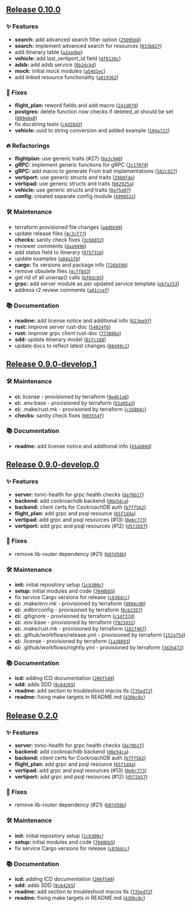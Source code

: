 ## [Release 0.10.0](https://github.com/Arrow-air/svc-storage/releases/tag/v0.10.0)

### ✨ Features

-  **search:** add advanced search filter option ([`25095b8`](https://github.com/Arrow-air/svc-storage/commit/25095b8170f8450abe8a409c84807442d8617896))
-  **search:** implement advanced search for resources ([`033b82f`](https://github.com/Arrow-air/svc-storage/commit/033b82f922269aeab8450e9ad5a52f6c80926a6d))
- add itinerary table ([`a2eadbe`](https://github.com/Arrow-air/svc-storage/commit/a2eadbe14f87145a74db82a9c6aa3dfc8b7f728a))
-  **vehicle:** add last_vertiport_id field ([`df8120c`](https://github.com/Arrow-air/svc-storage/commit/df8120cb11c7f8b4ad852f63a9134f4c7dd080b6))
-  **adsb:** add adsb service ([`8b2dcbd`](https://github.com/Arrow-air/svc-storage/commit/8b2dcbde9e3e2c96dbfd336837c822e2e57e4181))
-  **mock:** initial mock modules ([`a54d1ec`](https://github.com/Arrow-air/svc-storage/commit/a54d1ecc7a5f8e42e276e6f5ae2133a044b4c009))
- add linked resource functionality ([`a819362`](https://github.com/Arrow-air/svc-storage/commit/a819362b6810630352166a2e0c9e0c4478b4e179))

### 🐛 Fixes

-  **flight_plan:** reword fields and add macro ([`241d079`](https://github.com/Arrow-air/svc-storage/commit/241d079b497d796fbba5daa5eedf462ffa3844ef))
-  **postgres:** delete function now checks if deleted_at should be set ([`809e8a8`](https://github.com/Arrow-air/svc-storage/commit/809e8a854bcab6786c4eaba885cf9e98aabcbacb))
- fix docstring tests ([`c4d28d3`](https://github.com/Arrow-air/svc-storage/commit/c4d28d3e9166506a85ed05b2524bb5d659cbd712))
-  **vehicle:** uuid to string conversion and added example ([`104a722`](https://github.com/Arrow-air/svc-storage/commit/104a7222ec18f1b5ad8ea0fe9c6393c191cb2c0a))

### 🔥 Refactorings

-  **flightplan:** use generic traits (#27) ([`8a3c940`](https://github.com/Arrow-air/svc-storage/commit/8a3c940d50ca3dee5aa6885b7b8adbecd4687eb3))
-  **gRPC:** implement generic functions for gRPC ([`2c17079`](https://github.com/Arrow-air/svc-storage/commit/2c170795e81b068fe8bf08301cd9de16f7a25db2))
-  **gRPC:** add macro to generate From trait implementations ([`582c927`](https://github.com/Arrow-air/svc-storage/commit/582c9276b9eec46fb27c5971c6fb36bd53f3dab3))
-  **vertiport:** use generic structs and traits ([`2960fde`](https://github.com/Arrow-air/svc-storage/commit/2960fdeb37994374887f044e2e49186da2aab142))
-  **vertipad:** use generic structs and traits ([`662925a`](https://github.com/Arrow-air/svc-storage/commit/662925aeaecf09b50035b8299952881b1c4ad38c))
-  **vehicle:** use generic structs and traits ([`8af5a07`](https://github.com/Arrow-air/svc-storage/commit/8af5a07c06c30b07471f96f42d15a604d142ca22))
-  **config:** created separate config module ([`4998531`](https://github.com/Arrow-air/svc-storage/commit/4998531a87759d8fe4e16954be0a646ca2a5fb50))

### 🛠 Maintenance

- terraform provisioned file changes ([`a4d6b99`](https://github.com/Arrow-air/svc-storage/commit/a4d6b991745a53ea245449d80b69c4492f17db16))
- update release files ([`4c3cf77`](https://github.com/Arrow-air/svc-storage/commit/4c3cf772f82e0e6afbcbb5eafda0d37a9c56657f))
-  **checks:** sanity check fixes ([`3c6b032`](https://github.com/Arrow-air/svc-storage/commit/3c6b032246d8e23e77913c7bfc47d3b8decdbe3c))
- reviewer comments ([`daa9496`](https://github.com/Arrow-air/svc-storage/commit/daa9496ebff3e5398cb3f12d32ebb7c244b53ac3))
- add status field to itinerary ([`9757316`](https://github.com/Arrow-air/svc-storage/commit/97573163d85461a0dbaa847cbc4110caec03acf3))
- update examples ([`a04a1f6`](https://github.com/Arrow-air/svc-storage/commit/a04a1f61de7eb52d32e6e796b4b0e4474d3e66bb))
-  **cargo:** fix versions and package info ([`726b59b`](https://github.com/Arrow-air/svc-storage/commit/726b59bbc7b3ba290ccfd3fb9df3415c2916109b))
- remove obsolete files ([`4cff8d3`](https://github.com/Arrow-air/svc-storage/commit/4cff8d3c728963c2c83f52a97b6b69429f7a896b))
- get rid of all unwrap() calls ([`bf0dc85`](https://github.com/Arrow-air/svc-storage/commit/bf0dc8567cb93d74cb0d77ab23b75ed4e9a46202))
-  **grpc:** add server module as per updated service template ([`eb7a153`](https://github.com/Arrow-air/svc-storage/commit/eb7a15365303e90ec212c4828ec07b0e1332a678))
- address r2 review comments ([`a41ccef`](https://github.com/Arrow-air/svc-storage/commit/a41ccef3f447a4348a07d7843e4765e9bcc387e0))

### 📚 Documentation

-  **readme:** add license notice and additional info ([`623ee9f`](https://github.com/Arrow-air/svc-storage/commit/623ee9f59721365eb30db3128e4d488efaceb35d))
-  **rust:** improve server rust-doc ([`54024fb`](https://github.com/Arrow-air/svc-storage/commit/54024fb5e722f7698458e6b4a2b0c76d80c8eacb))
-  **rust:** improve grpc client rust-doc ([`773886e`](https://github.com/Arrow-air/svc-storage/commit/773886e97c1853d050bf26f85fa509bff42ff973))
-  **sdd:** update itinerary model ([`01fc188`](https://github.com/Arrow-air/svc-storage/commit/01fc1887a3a9ed493de49ad0f57dc1b410cbdac0))
- update docs to reflect latest changes ([`86d49c1`](https://github.com/Arrow-air/svc-storage/commit/86d49c1519d1776f38a1ff41f54a297f4ad9efa0))

## [Release 0.9.0-develop.1](https://github.com/Arrow-air/svc-storage/releases/tag/v0.9.0-develop.1)

### 🛠 Maintenance

-  **ci:** license - provisioned by terraform ([`9e4b1ab`](https://github.com/Arrow-air/svc-storage/commit/9e4b1ab230ad43d64484407d16367d11cb35f219))
-  **ci:** .env.base - provisioned by terraform ([`55a95a3`](https://github.com/Arrow-air/svc-storage/commit/55a95a3a5a787d0b0746bb1be029fbb018aea2b0))
-  **ci:** .make/rust.mk - provisioned by terraform ([`c16804c`](https://github.com/Arrow-air/svc-storage/commit/c16804c4881bd8c3a6340c93e096177b16d5e324))
-  **checks:** sanity check fixes ([`003554f`](https://github.com/Arrow-air/svc-storage/commit/003554ff83ea26f4d9302b5edd39f482c50ac81d))

### 📚 Documentation

-  **readme:** add license notice and additional info ([`43ab80d`](https://github.com/Arrow-air/svc-storage/commit/43ab80d2db71bb00bc8a6a87a39bc8ecd30e595d))

## [Release 0.9.0-develop.0](https://github.com/Arrow-air/svc-storage/releases/tag/v0.9.0-develop.0)

### ✨ Features

-  **server:** tonic-health for grpc health checks ([`de70b1f`](https://github.com/Arrow-air/svc-storage/commit/de70b1f2fa3b5b297fcc38cc1ea0afc67e045162))
-  **backend:** add cockroachdb backend ([`d6e54ca`](https://github.com/Arrow-air/svc-storage/commit/d6e54ca576fd63316e61d90a9e768689a21e04c2))
-  **backend:** client certs for CockroachDB auth ([`b7ff562`](https://github.com/Arrow-air/svc-storage/commit/b7ff562b6a5bff35f7f3c8bd465c5e55cd54bf84))
-  **flight_plan:** add grpc and psql resource ([`65f1dda`](https://github.com/Arrow-air/svc-storage/commit/65f1ddade9ad6a1974c60f211584fe0e11d3deef))
-  **vertipad:** add grpc and psql resources (#13) ([`0e6c773`](https://github.com/Arrow-air/svc-storage/commit/0e6c77376dc82185742a012e868dca21ee7adcfb))
-  **vertiport:** add grpc and psql resources (#12) ([`d572b57`](https://github.com/Arrow-air/svc-storage/commit/d572b57ed272733112d690b14c15fb887179b710))

### 🐛 Fixes

- remove lib-router dependency (#21) ([`607d58b`](https://github.com/Arrow-air/svc-storage/commit/607d58b306a69d15c83f84490eaee050a4ca1587))

### 🛠 Maintenance

-  **init:** initial repository setup ([`1cb300c`](https://github.com/Arrow-air/svc-storage/commit/1cb300c75ab16ee38d8c95328e8fb980c0010ee8))
-  **setup:** initial modules and code ([`7040bb5`](https://github.com/Arrow-air/svc-storage/commit/7040bb558c0ed9773799a41c7b1898630d45240a))
- fix service Cargo versions for release ([`c036dcc`](https://github.com/Arrow-air/svc-storage/commit/c036dccc7c2ba50f10286040d22148eb2bb2ac3f))
-  **ci:** .make/env.mk - provisioned by terraform ([`9094c00`](https://github.com/Arrow-air/svc-storage/commit/9094c00285a58166e7b7decc0e8fbe7295f1768b))
-  **ci:** .editorconfig - provisioned by terraform ([`0cb2357`](https://github.com/Arrow-air/svc-storage/commit/0cb2357ff041f7c77444e09b1af3e132a0136fb8))
-  **ci:** .gitignore - provisioned by terraform ([`c1df37d`](https://github.com/Arrow-air/svc-storage/commit/c1df37d64d8689c65e75f830a4a055eec92c042e))
-  **ci:** .env.base - provisioned by terraform ([`f823d31`](https://github.com/Arrow-air/svc-storage/commit/f823d3165233093c09f5051517db3c5726935cfb))
-  **ci:** .make/rust.mk - provisioned by terraform ([`181f467`](https://github.com/Arrow-air/svc-storage/commit/181f4670cae57a0c45bd3755d127083b5d0132e9))
-  **ci:** .github/workflows/release.yml - provisioned by terraform ([`152a754`](https://github.com/Arrow-air/svc-storage/commit/152a754a85c3d32822f682fa18007a2696477ed9))
-  **ci:** .license - provisioned by terraform ([`1a38893`](https://github.com/Arrow-air/svc-storage/commit/1a3889300f3b24c10c08d14f1777f1ecbb7f0d0d))
-  **ci:** .github/workflows/nightly.yml - provisioned by terraform ([`3d2b472`](https://github.com/Arrow-air/svc-storage/commit/3d2b472a86c55de994e5f21d2eec4a2d69024ad9))

### 📚 Documentation

-  **icd:** adding ICD documentation ([`206f549`](https://github.com/Arrow-air/svc-storage/commit/206f549cd44b44e01f84cf88773fb459ba3055cb))
-  **sdd:** adds SDD ([`8c64265`](https://github.com/Arrow-air/svc-storage/commit/8c64265d9682af8f13451e55ed3d38566532d0d2))
-  **readme:** add section to troubleshoot macos tls ([`735ed72`](https://github.com/Arrow-air/svc-storage/commit/735ed7243faa207a637d38bc16e9b46ccffb1b97))
-  **readme:** fixing make targets in README.md ([`430bc8c`](https://github.com/Arrow-air/svc-storage/commit/430bc8c67f47e2df7f2297e1848774bf8cdf7d60))

## [Release 0.2.0](https://github.com/Arrow-air/svc-storage/releases/tag/v0.2.0)

### ✨ Features

-  **server:** tonic-health for grpc health checks ([`de70b1f`](https://github.com/Arrow-air/svc-storage/commit/de70b1f2fa3b5b297fcc38cc1ea0afc67e045162))
-  **backend:** add cockroachdb backend ([`d6e54ca`](https://github.com/Arrow-air/svc-storage/commit/d6e54ca576fd63316e61d90a9e768689a21e04c2))
-  **backend:** client certs for CockroachDB auth ([`b7ff562`](https://github.com/Arrow-air/svc-storage/commit/b7ff562b6a5bff35f7f3c8bd465c5e55cd54bf84))
-  **flight_plan:** add grpc and psql resource ([`65f1dda`](https://github.com/Arrow-air/svc-storage/commit/65f1ddade9ad6a1974c60f211584fe0e11d3deef))
-  **vertipad:** add grpc and psql resources (#13) ([`0e6c773`](https://github.com/Arrow-air/svc-storage/commit/0e6c77376dc82185742a012e868dca21ee7adcfb))
-  **vertiport:** add grpc and psql resources (#12) ([`d572b57`](https://github.com/Arrow-air/svc-storage/commit/d572b57ed272733112d690b14c15fb887179b710))

### 🐛 Fixes

- remove lib-router dependency (#21) ([`607d58b`](https://github.com/Arrow-air/svc-storage/commit/607d58b306a69d15c83f84490eaee050a4ca1587))

### 🛠 Maintenance

-  **init:** initial repository setup ([`1cb300c`](https://github.com/Arrow-air/svc-storage/commit/1cb300c75ab16ee38d8c95328e8fb980c0010ee8))
-  **setup:** initial modules and code ([`7040bb5`](https://github.com/Arrow-air/svc-storage/commit/7040bb558c0ed9773799a41c7b1898630d45240a))
- fix service Cargo versions for release ([`c036dcc`](https://github.com/Arrow-air/svc-storage/commit/c036dccc7c2ba50f10286040d22148eb2bb2ac3f))

### 📚 Documentation

-  **icd:** adding ICD documentation ([`206f549`](https://github.com/Arrow-air/svc-storage/commit/206f549cd44b44e01f84cf88773fb459ba3055cb))
-  **sdd:** adds SDD ([`8c64265`](https://github.com/Arrow-air/svc-storage/commit/8c64265d9682af8f13451e55ed3d38566532d0d2))
-  **readme:** add section to troubleshoot macos tls ([`735ed72`](https://github.com/Arrow-air/svc-storage/commit/735ed7243faa207a637d38bc16e9b46ccffb1b97))
-  **readme:** fixing make targets in README.md ([`430bc8c`](https://github.com/Arrow-air/svc-storage/commit/430bc8c67f47e2df7f2297e1848774bf8cdf7d60))

